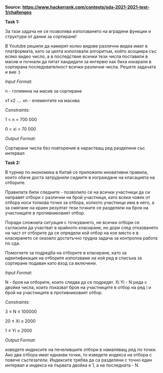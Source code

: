 **Source: https://www.hackerrank.com/contests/sda-2021-2021-test-1/challenges**

**Task 1:**

За тази задача не се позволява използването на вградени функции и структури от данни за сортиране!

В Youtube решили да намерят колко видове различни видеа имат в платформата, като за целта използвали алгоритъм, който асоциира със всяко видео число, а в последствие всички тези числа поставили в масив и почнали да питат кандидати за интервю как биха изкарали в сортирана последователност всички различни числа. Решете задачата и вие :)

*Input Format:*

n - големина на масив за сортиране

x1 x2 …. xn - елементите на масива

*Constraints:*

1 < n < 700 000

0 < xi < 70 000

*Output Format:*

Сортирани числа без повторение в нарастващ ред разделени със интервал


**Task 2:**

В турнир по икономика в Китай се приложили иновативни правила, които обаче доста затруднили сидиите в изграждане на класацията на отборите.

Правилата били следните - позволило се на всички участници да си направят отбори с различни на брой участници, като всеки човек от отбора носи толкова точки за отбора, колкото участници има в него, а за смятане на краен резултат тези точките се разделяли на броя на участниците в противниковият отбор.

Поради сложната ситуация с точкуването, не всички отбори се съгласили да участват в крайното класиране, но дори след отказването на част от отборите да се определи кой отбор на кое място е в класирането се оказало достатъчно трудна задача за контролна работа по сда.

Помогнете за подредба на отборите в класиране, като за идентификация на отборите използваме на кой ред в списъка за сортиране подаван като вход са включени.

*Input Format:*

N - броя на отборите, които следва да се подредят. Xi Yi - N реда с двойки числа, които показват броя на участниците в отбор на ред i и брой на участниците в противниковият отбор.

*Constraints:*

3 ≤ N ≤ 100000

20 ≤ Xi ≤ 2000

1 ≤ Yi ≤ 2000

*Output Format:*

изведете индексите на печелившите отбори в намаляващ ред по точки. Ако два отбора имат еднакви точки, то изведете индекса на отбора с повече състезатели. Индексите трябва да са разделени с точно един интервал и индекса на първата двойка е 1, а на последната - N.
